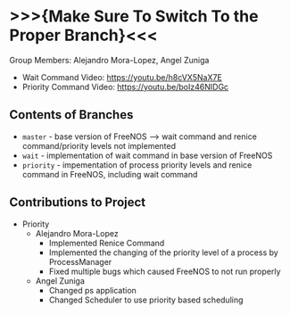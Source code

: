 # >>>{Make Sure To Switch To the Proper Branch}<<<

Group Members:
  Alejandro Mora-Lopez,
  Angel Zuniga

* Wait Command Video: https://youtu.be/h8cVX5NaX7E
* Priority Command Video: https://youtu.be/boIz46NIDGc

## Contents of Branches
* `master` - base version of FreeNOS --> wait command and renice command/priority levels not implemented
* `wait` - implementation of wait command in base version of FreeNOS
* `priority` - impementation of process priority levels and renice command in FreeNOS, including wait command

## Contributions to Project
* Priority
  - Alejandro Mora-Lopez
    - Implemented Renice Command
    - Implemented the changing of the priority level of a process by ProcessManager
    - Fixed multiple bugs which caused FreeNOS to not run properly
  - Angel Zuniga
    - Changed ps application
    - Changed Scheduler to use priority based scheduling   
